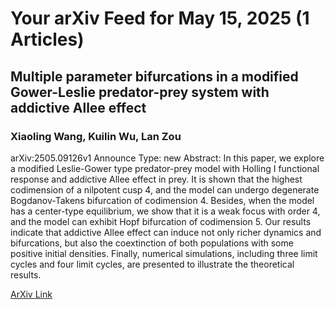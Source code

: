 <h1>Your arXiv Feed for May 15, 2025 (1 Articles)</h1>
<h2>Multiple parameter bifurcations in a modified Gower-Leslie predator-prey system with addictive Allee effect</h2>
<h3>Xiaoling Wang, Kuilin Wu, Lan Zou</h3>
<p>arXiv:2505.09126v1 Announce Type: new 
Abstract: In this paper, we explore a modified Leslie-Gower type predator-prey model with Holling I functional response and addictive Allee effect in prey. It is shown that the highest codimension of a nilpotent cusp 4, and the model can undergo degenerate Bogdanov-Takens bifurcation of codimension 4. Besides, when the model has a center-type equilibrium, we show that it is a weak focus with order 4, and the model can exhibit Hopf bifurcation of codimension 5. Our results indicate that addictive Allee effect can induce not only richer dynamics and bifurcations, but also the coextinction of both populations with some positive initial densities. Finally, numerical simulations, including three limit cycles and four limit cycles, are presented to illustrate the theoretical results.</p>
<a href='https://arxiv.org/abs/2505.09126'>ArXiv Link</a>

